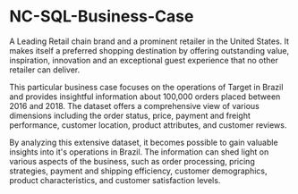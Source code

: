 # NC-SQL-Business-Case
A Leading Retail chain brand and a prominent retailer in the United States. It makes itself a preferred shopping destination by offering outstanding value, inspiration, innovation and an exceptional guest experience that no other retailer can deliver.

This particular business case focuses on the operations of Target in Brazil and provides insightful information about 100,000 orders placed between 2016 and 2018. The dataset offers a comprehensive view of various dimensions including the order status, price, payment and freight performance, customer location, product attributes, and customer reviews.

By analyzing this extensive dataset, it becomes possible to gain valuable insights into it's operations in Brazil. The information can shed light on various aspects of the business, such as order processing, pricing strategies, payment and shipping efficiency, customer demographics, product characteristics, and customer satisfaction levels.
